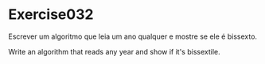 # Exercise032
Escrever um algoritmo que leia um ano qualquer e mostre se ele é bissexto.

Write an algorithm that reads any year and show if it's bissextile.